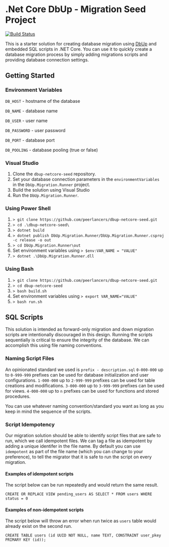 # .Net Core DbUp - Migration Seed Project

[![Build Status](https://travis-ci.org/joemccann/dillinger.svg?branch=master)](https://travis-ci.org/joemccann/dillinger)

This is a starter solution for creating database migration using [DbUp](https://dbup.readthedocs.io/en/latest/) and embedded SQL scripts in .NET Core. You can use it to quickly create a database migration process by simply adding migrations scripts and providing database connection settings.

## Getting Started
### Environment Variables
 `DB_HOST` - hostname of the database

 `DB_NAME` - database name

 `DB_USER` - user name

 `DB_PASSWORD` - user password

 `DB_PORT` - database port

 `DB_POOLING` - database pooling (true or false)

 
### Visual Studio
1. Clone the `dbup-netcore-seed` repository.
2. Set your database connection parameters in the `environmentVariables` in the `DbUp.Migration.Runner` project.
3. Build the solution using Visual Studio
4. Run the `DbUp.Migration.Runner`.

### Using Power Shell
1. `> git clone https://github.com/peerlancers/dbup-netcore-seed.git`
2. `> cd .\dbup-netcore-seed\`
4. `> dotnet build`
5. `> dotnet publish DbUp.Migration.Runner/DbUp.Migration.Runner.csproj -c release -o out`
6. `> cd DbUp.Migration.Runner\out`
7. Set environment variables using `> $env:VAR_NAME = "VALUE"` 
8. `> dotnet .\DbUp.Migration.Runner.dll`

### Using Bash
1. `> git clone https://github.com/peerlancers/dbup-netcore-seed.git`
2. `> cd dbup-netcore-seed`
3. `> bash build.sh`
4. Set environment variables using `> export VAR_NAME="VALUE"` 
5. `> bash run.sh`

## SQL Scripts

This solution is intended as forward-only migration and down migration scripts are intentionally discouraged in this design.
Running the scripts sequentially is critical to ensure the integrity of the database. We can accomplish this using file naming conventions. 
### Naming Script Files
An opinionated standard we used is `prefix - description.sql`
`0-000-000` up to `0-999-999` prefixes can be used for database initialization and user configurations.
`1-000-000` up to `2-999-999` prefixes can be used for table creations and modifications.
`3-000-000` up to `3-999-999` prefixes can be used for views.
`4-000-000` up to `n` prefixes can be used for functions and stored procedures.

You can use whatever naming convention/standard you want as long as you keep in mind the sequence of the scripts.

### Script Idempotency
Our migration solution should be able to identify script files that are safe to run, which we call idempotent files. We can tag a file as idempotent by adding a unique identifer in the file name. By default you can use `idempotent` as part of the file name (which you can change to your preference), to tell the migrator that it is safe to run the script on every migration.

#### Examples of idempotent scripts
The script below can be run repeatedly and would return the same result.
```
CREATE OR REPLACE VIEW pending_users AS SELECT * FROM users WHERE status = 0
```

#### Examples of non-idempotent scripts
The script below will throw an error when run twice as `users` table would already exist on the second run.
```
CREATE TABLE users (id UUID NOT NULL, name TEXT, CONSTRAINT user_pkey PRIMARY KEY (id));
```


